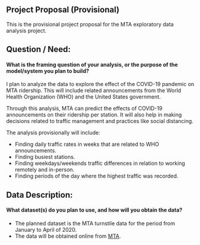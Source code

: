 ## Project Proposal (Provisional)

This is the provisional project proposal for the MTA exploratory data analysis project.

## Question / Need:
#### What is the framing question of your analysis, or the purpose of the model/system you plan to build? 

I plan to analyze the data to explore the effect of the COVID-19 pandemic on MTA ridership. This will include related announcements from the World Health Organization (WHO) and the United States government.

Through this analysis, MTA can predict the effects of COVID-19 announcements on their ridership per station. It will also help in making decisions related to traffic management and practices like social distancing.

The analysis provisionally will include:
- Finding daily traffic rates in weeks that are related to WHO announcements.
- Finding busiest stations.
- Finding weekdays/weekends traffic differences in relation to working remotely and in-person.
- Finding periods of the day where the highest traffic was recorded.

## Data Description:
#### What dataset(s) do you plan to use, and how will you obtain the data?
* The planned dataset is the MTA turnstile data for the period from January to April of 2020. 
* The data will be obtained online from [MTA](http://web.mta.info/developers/turnstile.html).
